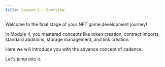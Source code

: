 ```yaml
---
title: Lesson 1 - Overview
---
```


Welcome to the final stage of your NFT game development journey!

In Module 4, you mastered concepts like token creation, contract imports, standard additions, storage management, and link creation.

Here we will introduce you with the advance concept of cadence.

Let's jump into it.
